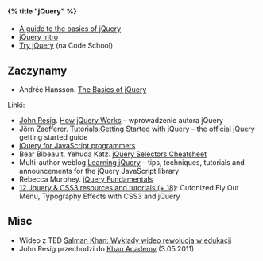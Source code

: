 #### {% title "jQuery" %}

* [A guide to the basics of jQuery](http://jqfundamentals.com/)
* [jQuery Intro](https://github.com/wbzyl/jquery-intro)
* [Try jQuery](http://www.codeschool.com/courses/try-jquery) (na Code School)


## Zaczynamy

* Andrée Hansson.
 [The Basics of jQuery](http://andreehansson.se/the-basics-of-jquery/)

Linki:

* [John Resig](http://ejohn.org/category/blog/).
  [How jQuery Works](http://docs.jquery.com/Tutorials:How_jQuery_Works) –
  wprowadzenie autora jQuery
* Jörn Zaefferer.
  [Tutorials:Getting Started with jQuery](http://docs.jquery.com/Tutorials:Getting_Started_with_jQuery) –
  the official jQuery getting started guide
* [jQuery for JavaScript programmers](http://simonwillison.net/2007/Aug/15/jquery/)
* Bear Bibeault, Yehuda Katz.
  [jQuery Selectors Cheatsheet](http://refcardz.dzone.com/refcardz/jquery-selectors)
* Multi-author weblog [Learning jQuery](http://www.learningjquery.com) –
  tips, techniques, tutorials and announcements for
  the jQuery JavaScript library
* Rebecca Murphey.
  [jQuery Fundamentals](http://jqfundamentals.com/book/index.html)
* [12 Jquery & CSS3 resources and tutorials (+ 18)](http://www.awwwards.com/12-jquery-css3-resources-and-tutorials.html):
  Cufonized Fly Out Menu, Typography Effects with CSS3 and jQuery



## Misc

* Wideo z TED
  [Salman Khan: Wykłady wideo rewolucją w edukacji](http://www.ted.com/talks/salman_khan_let_s_use_video_to_reinvent_education.html)
* John Resig przechodzi do [Khan Academy](http://www.khanacademy.org/) (3.05.2011)
